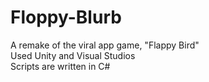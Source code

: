 # Floppy-Blurb
A remake of the viral app game, "Flappy Bird"\
Used Unity and Visual Studios\
Scripts are written in C#
